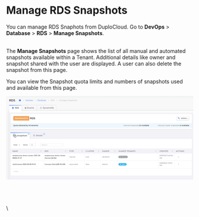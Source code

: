 # Manage RDS Snapshots

You can manage RDS Snaphots from DuploCloud. Go to **DevOps** > **Database** > **RDS** > **Manage Snapshots**.

\
The **Manage Snapshots** page shows the list of all manual and automated snapshots available within a Tenant. Additional details like owner and snapshot shared with the user are displayed. A user can also  delete the snapshot from this page.

You can view the Snapshot quota limits and numbers of snapshots used and available from this page.

![](<../../../.gitbook/assets/image (18) (1) (2).png>)

\
\
\
\
